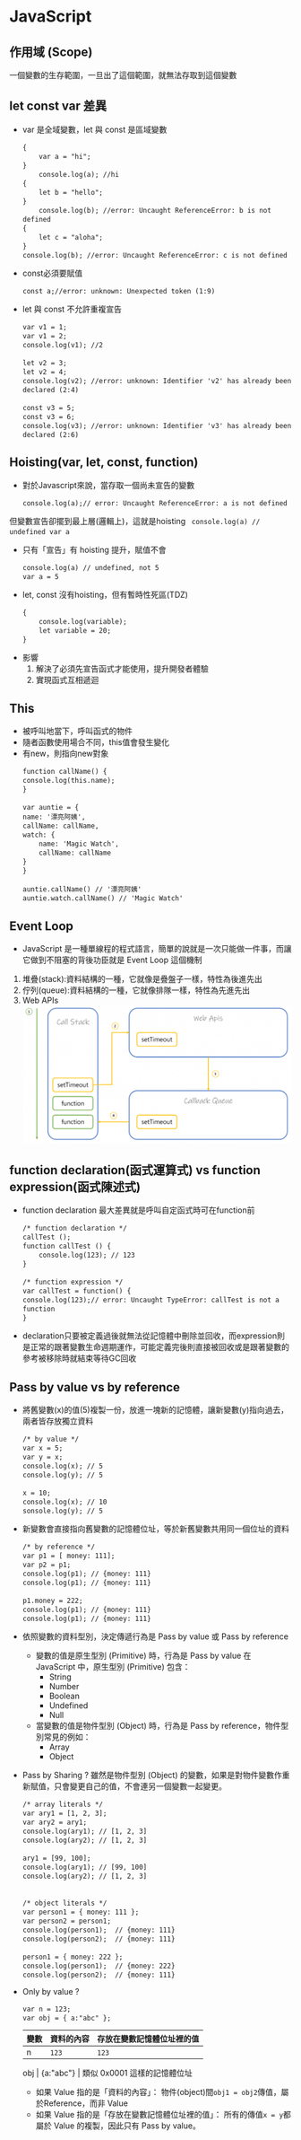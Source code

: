 # JavaScript

## 作用域 (Scope)
一個變數的生存範圍，一旦出了這個範圍，就無法存取到這個變數

## let const var 差異
- var 是全域變數，let 與 const 是區域變數
    ``` 
    {
        var a = "hi";
    }
        console.log(a); //hi
    {
        let b = "hello";
    }
        console.log(b); //error: Uncaught ReferenceError: b is not defined
    {
        let c = "aloha";
    }
    console.log(b); //error: Uncaught ReferenceError: c is not defined
    ```

- const必須要賦值
    ``` 
    const a;//error: unknown: Unexpected token (1:9)
    ```

- let 與 const 不允許重複宣告
    ``` 
    var v1 = 1;
    var v1 = 2;
    console.log(v1); //2

    let v2 = 3;
    let v2 = 4;
    console.log(v2); //error: unknown: Identifier 'v2' has already been declared (2:4)

    const v3 = 5;
    const v3 = 6;
    console.log(v3); //error: unknown: Identifier 'v3' has already been declared (2:6)
    ```

## Hoisting(var, let, const, function)
- 對於Javascript來說，當存取一個尚未宣告的變數
    ``` 
    console.log(a);// error: Uncaught ReferenceError: a is not defined
    ```
但變數宣告卻擺到最上層(邏輯上)，這就是hoisting
    ``` 
    console.log(a) // undefined
    var a
    ```
- 只有「宣告」有 hoisting 提升，賦值不會
    ``` 
    console.log(a) // undefined, not 5
    var a = 5   
    ```
- let, const 沒有hoisting，但有暫時性死區(TDZ)
    ```
    { 
        console.log(variable);
        let variable = 20;
    }
    ```
- 影響 
    1. 解決了必須先宣告函式才能使用，提升開發者體驗
    2. 實現函式互相遞迴

## This
- 被呼叫地當下，呼叫函式的物件
- 隨者函數使用場合不同，this值會發生變化
- 有new，則指向new對象
    ```
    function callName() {
    console.log(this.name);
    }

    var auntie = {
    name: '漂亮阿姨',
    callName: callName,
    watch: {
        name: 'Magic Watch',
        callName: callName
    }
    }

    auntie.callName() // '漂亮阿姨'
    auntie.watch.callName() // 'Magic Watch'
    ```

## Event Loop
- JavaScript 是一種單線程的程式語言，簡單的說就是一次只能做一件事，而讓它做到不阻塞的背後功臣就是 Event Loop 這個機制
1. 堆疊(stack):資料結構的一種，它就像是疊盤子一樣，特性為後進先出
2. 佇列(queue):資料結構的一種，它就像排隊一樣，特性為先進先出
3. Web APIs 
![image](https://github.com/Ccj82378/Interview_QA/blob/main/img/EventLoop.png)

## function declaration(函式運算式) vs function expression(函式陳述式) 
- function declaration 最大差異就是呼叫自定函式時可在function前
    ```
    /* function declaration */
    callTest ();
    function callTest () {
        console.log(123); // 123
    }

    /* function expression */
    var callTest = function() {
    console.log(123);// error: Uncaught TypeError: callTest is not a function
    }
    ```
- declaration只要被定義過後就無法從記憶體中刪除並回收，而expression則是正常的跟著變數生命週期運作，可能定義完後則直接被回收或是跟著變數的參考被移除時就結束等待GC回收

## Pass by value vs by reference
- 將舊變數(x)的值(5)複製一份，放進一塊新的記憶體，讓新變數(y)指向過去，兩者皆存放獨立資料
    ```
    /* by value */
    var x = 5;
    var y = x; 
    console.log(x); // 5
    console.log(y); // 5

    x = 10;
    console.log(x); // 10
    sonsole.log(y); // 5
    ```

- 新變數會直接指向舊變數的記憶體位址，等於新舊變數共用同一個位址的資料
    ```
    /* by reference */
    var p1 = [ money: 111];
    var p2 = p1;
    console.log(p1); // {money: 111}
    console.log(p1); // {money: 111}

    p1.money = 222;
    console.log(p1); // {money: 111}
    console.log(p1); // {money: 111}
    ```

- 依照變數的資料型別，決定傳遞行為是 Pass by value 或 Pass by reference
    - 變數的值是原生型別 (Primitive) 時，行為是 Pass by value
    在 JavaScript 中，原生型別 (Primitive) 包含：
        - String
        - Number
        - Boolean
        - Undefined
        - Null 
    - 當變數的值是物件型別 (Object) 時，行為是 Pass by reference，物件型別常見的例如：
        - Array
        - Object

- Pass by Sharing ?
雖然是物件型別 (Object) 的變數，如果是對物件變數作重新賦值，只會變更自己的值，不會連另一個變數一起變更。
    ```
    /* array literals */
    var ary1 = [1, 2, 3];
    var ary2 = ary1;
    console.log(ary1); // [1, 2, 3]
    console.log(ary2); // [1, 2, 3]

    ary1 = [99, 100];
    console.log(ary1); // [99, 100]
    console.log(ary2); // [1, 2, 3]


    /* object literals */
    var person1 = { money: 111 };
    var person2 = person1;
    console.log(person1);  // {money: 111}
    console.log(person2);  // {money: 111}

    person1 = { money: 222 };
    console.log(person1);  // {money: 222}
    console.log(person2);  // {money: 111}
    ```

- Only by value ?
    ```
    var n = 123;
    var obj = { a:"abc" };
    ```
    變數 | 資料的內容 | 存放在變數記憶體位址裡的值
    --- | --- | ---
    n | `123` | `123`

    obj | {a:"abc"} | 類似 0x0001 這樣的記憶體位址
    - 如果 Value 指的是「資料的內容」：
        物件(object)間`obj1 = obj2`傳值，屬於Reference，而非 Value 
    - 如果 Value 指的是「存放在變數記憶體位址裡的值」：
        所有的傳值`x = y`都屬於 Value 的複製，因此只有 Pass by value。